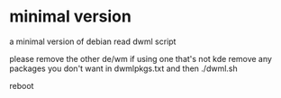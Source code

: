 # minimal version
 a minimal version of debian
read dwml script

please remove the other de/wm if using one that's not kde
remove any packages you don't want in dwmlpkgs.txt and then ./dwml.sh

reboot
